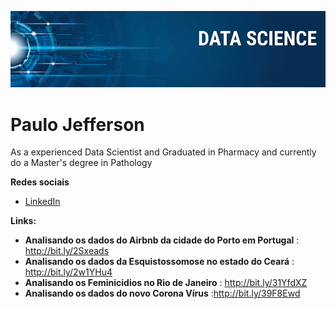 <p align="center">
  <img src="banner.png" >
</p>

# Paulo Jefferson

As a experienced Data Scientist and Graduated in Pharmacy and currently do a Master's degree in Pathology

**Redes sociais**
* [LinkedIn](https://www.linkedin.com/in/paulo-jefferson-2bba01119/)

**Links:**
* **Analisando os dados do Airbnb da cidade do Porto em Portugal** : http://bit.ly/2Sxeads
* **Analisando os dados da Esquistossomose no estado do Ceará** : http://bit.ly/2w1YHu4
* **Analisando os Feminicidios no Rio de Janeiro** : http://bit.ly/31YfdXZ
* **Analisando os dados do novo Corona Vírus** :http://bit.ly/39F8Ewd





